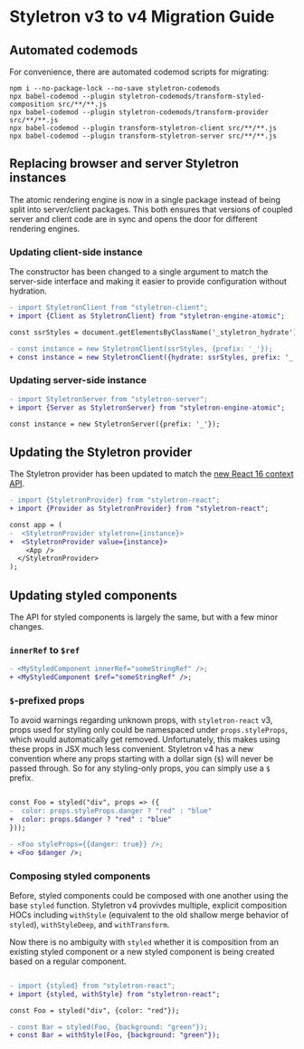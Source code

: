 # Styletron v3 to v4 Migration Guide

## Automated codemods
For convenience, there are automated codemod scripts for migrating:
```
npm i --no-package-lock --no-save styletron-codemods
npx babel-codemod --plugin styletron-codemods/transform-styled-composition src/**/**.js
npx babel-codemod --plugin styletron-codemods/transform-provider src/**/**.js
npx babel-codemod --plugin transform-styletron-client src/**/**.js
npx babel-codemod --plugin transform-styletron-server src/**/**.js
```

## Replacing browser and server Styletron instances

The atomic rendering engine is now in a single package instead of being split into server/client packages. This both ensures that versions of coupled server and client code are in sync and opens the door for different rendering engines.

### Updating client-side instance

The constructor has been changed to a single argument to match the server-side interface and making it easier to provide configuration without hydration.

```diff
- import StyletronClient from "styletron-client";
+ import {Client as StyletronClient} from "styletron-engine-atomic";

const ssrStyles = document.getElementsByClassName('_styletron_hydrate');

- const instance = new StyletronClient(ssrStyles, {prefix: '_'});
+ const instance = new StyletronClient({hydrate: ssrStyles, prefix: '_'});

```

### Updating server-side instance
```diff
- import StyletronServer from "styletron-server";
+ import {Server as StyletronServer} from "styletron-engine-atomic";

const instance = new StyletronServer({prefix: '_'});
```

## Updating the Styletron provider

The Styletron provider has been updated to match the [new React 16 context API](https://github.com/facebook/react/pull/11818).

```diff
- import {StyletronProvider} from "styletron-react";
+ import {Provider as StyletronProvider} from "styletron-react";

const app = (
-  <StyletronProvider styletron={instance}>
+  <StyletronProvider value={instance}>
    <App />
  </StyletronProvider>
);

```

## Updating styled components

The API for styled components is largely the same, but with a few minor changes.

### `innerRef` to `$ref`

```diff
- <MyStyledComponent innerRef="someStringRef" />;
+ <MyStyledComponent $ref="someStringRef" />;
```


### `$`-prefixed props

To avoid warnings regarding unknown props, with `styletron-react` v3, props used for styling only could be namespaced under `props.styleProps`, which would automatically get removed. Unfortunately, this makes using these props in JSX much less convenient. Styletron v4 has a new convention where any props starting with a dollar sign (`$`) will never be passed through. So for any styling-only props, you can simply use a `$` prefix.

```diff

const Foo = styled("div", props => ({
-  color: props.styleProps.danger ? "red" : "blue"
+  color: props.$danger ? "red" : "blue"
}));

- <Foo styleProps={{danger: true}} />;
+ <Foo $danger />;

```

### Composing styled components

Before, styled components could be composed with one another using the base `styled` function. Styletron v4 provivdes multiple, explicit composition HOCs including `withStyle` (equivalent to the old shallow merge behavior of `styled`), `withStyleDeep`, and `withTransform`.

Now there is no ambiguity with `styled` whether it is composition from an existing styled component or a new styled component is being created based on a regular component.

```diff

- import {styled} from "styletron-react";
+ import {styled, withStyle} from "styletron-react";

const Foo = styled("div", {color: "red"});

- const Bar = styled(Foo, {background: "green"});
+ const Bar = withStyle(Foo, {background: "green"});
```
